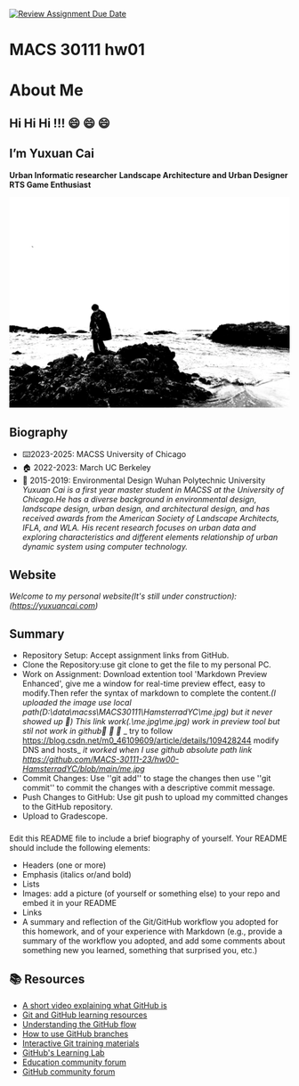 [![Review Assignment Due Date](https://classroom.github.com/assets/deadline-readme-button-24ddc0f5d75046c5622901739e7c5dd533143b0c8e959d652212380cedb1ea36.svg)](https://classroom.github.com/a/bEPlIkIB)
# MACS 30111 hw01 

# About Me
## Hi Hi Hi !!! :smile: :smile: :smile: ##
## I’m Yuxuan Cai ##
**Urban Informatic researcher**
**Landscape Architecture and Urban Designer**
**RTS Game Enthusiast**

![My Image](https://github.com/MACS-30111-23/hw00-HamsterradYC/blob/main/me.jpg)

## Biography
- :keyboard:2023-2025: MACSS University of Chicago
- :house: 2022-2023: March UC Berkeley
- 🌳 2015-2019: Environmental Design Wuhan Polytechnic University 
_Yuxuan Cai is a first year master student in MACSS at the University of Chicago.He has a diverse background in environmental design, landscape design, urban design, and architectural design, and has received awards from the American Society of Landscape Architects, IFLA, and WLA. His recent research focuses on urban data and exploring characteristics and different elements relationship of urban dynamic system using computer technology._

## Website
_Welcome to my personal website(It's still under construction): (https://yuxuancai.com)_

## Summary
- Repository Setup: Accept assignment links from GitHub.
- Clone the Repository:use git clone to get the file to my personal PC.
- Work on Assignment: Download extention tool 'Markdown Preview Enhanced', give me a window for real-time preview effect, easy to modify.Then refer the syntax of markdown to complete the content._(I uploaded the image use local path(D:\data\macss\MACS30111\HamsterradYC\me.jpg) but it never showed up :thinking:)_ _This link work(.\me.jpg\me.jpg) work in preview tool but stil not work in github:thinking: :thinking: :thinking:_ _ try to follow https://blog.csdn.net/m0_46109609/article/details/109428244  modify DNS and hosts_ _it worked when I use github absolute path link https://github.com/MACS-30111-23/hw00-HamsterradYC/blob/main/me.jpg_
- Commit Changes: Use ''git add'' to stage the changes then use ''git commit'' to commit the changes with a descriptive commit message.
- Push Changes to GitHub: Use git push to upload my committed changes to the GitHub repository. 
- Upload to Gradescope.



###
Edit this README file to include a brief biography of yourself. Your README should include the following elements:
* Headers (one or more)
* Emphasis (italics or/and bold)
* Lists
* Images: add a picture (of yourself or something else) to your repo and embed it in your README
* Links
* A summary and reflection of the Git/GitHub workflow you adopted for this homework, and of your experience with Markdown (e.g., provide a summary of the workflow you adopted, and add some comments about something new you learned, something that surprised you, etc.)



## 📚  Resources 
* [A short video explaining what GitHub is](https://www.youtube.com/watch?v=w3jLJU7DT5E&feature=youtu.be) 
* [Git and GitHub learning resources](https://docs.github.com/en/github/getting-started-with-github/git-and-github-learning-resources) 
* [Understanding the GitHub flow](https://guides.github.com/introduction/flow/)
* [How to use GitHub branches](https://www.youtube.com/watch?v=H5GJfcp3p4Q&feature=youtu.be)
* [Interactive Git training materials](https://githubtraining.github.io/training-manual/#/01_getting_ready_for_class)
* [GitHub's Learning Lab](https://lab.github.com/)
* [Education community forum](https://education.github.community/)
* [GitHub community forum](https://github.community/)
